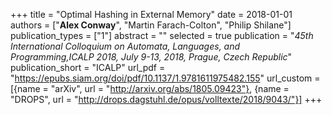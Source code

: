 +++
title = "Optimal Hashing in External Memory"
date = 2018-01-01
authors = ["**Alex Conway**", "Martin Farach-Colton", "Philip Shilane"]
publication_types = ["1"]
abstract = ""
selected = true
publication = "*45th International Colloquium on Automata, Languages, and Programming,ICALP 2018, July 9-13, 2018, Prague, Czech Republic*"
publication_short = "ICALP"
url_pdf = "https://epubs.siam.org/doi/pdf/10.1137/1.9781611975482.155"
url_custom = [{name = "arXiv", url = "http://arxiv.org/abs/1805.09423"}, {name = "DROPS", url = "http://drops.dagstuhl.de/opus/volltexte/2018/9043/"}]
+++

